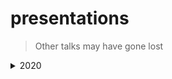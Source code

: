 # presentations

> Other talks may have gone lost

<details><summary>2020</summary>
<p>

* [Bypass Falco](https://sched.co/ekE4) @ KubeCon + CloudNativeCon North America 2020 Virtual / [Slides](2020/kubecon-na/bypass-falco/slides.pdf) / Video
